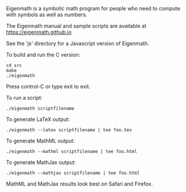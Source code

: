 Eigenmath is a symbolic math program for people who need to compute with symbols as well as numbers. 

The Eigenmath manual and sample scripts are available at https://eigenmath.github.io

See the 'js' directory for a Javascript version of Eigenmath.

To build and run the C version:

	cd src
	make
	./eigenmath

Press control-C or type exit to exit.

To run a script:

	./eigenmath scriptfilename

To generate LaTeX output:

	./eigenmath --latex scriptfilename | tee foo.tex

To generate MathML output:

	./eigenmath --mathml scriptfilename | tee foo.html

To generate MathJax output:

	./eigenmath --mathjax scriptfilename | tee foo.html

MathML and MathJax results look best on Safari and Firefox.
